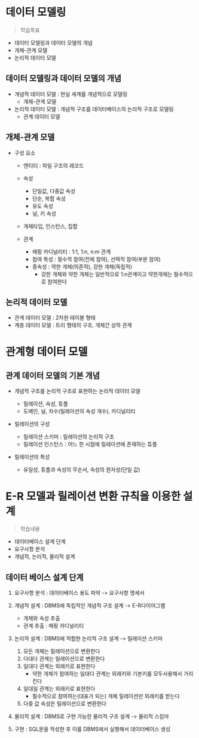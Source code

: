 # 데이터 모델링
> 학습목표
- 데이터 모델링과 데이터 모델의 개념
- 개체-관계 모델
- 논리적 데이터 모델


## 데이터 모델링과 데이터 모델의 개념
- 개념적 데이터 모델 : 현실 세계를 개념적으로 모델링
    - 개체-관계 모델
- 논리적 데이터 모델 : 개념적 구조를 데이터베이스의 논리적 구조로 모델링
    - 관계 데이터 모델

## 개체-관계 모델
- 구성 요소
    - 엔티티 : 파일 구조의 레코드
    - 속성
        - 단일값, 다중값 속성
        - 단순, 복합 속성
        - 유도 속성
        - 널, 키 속성
    
    - 개체타입, 인스턴스, 집합
    - 관계
        - 매핑 카디널리티 : 1:1, 1:n, n:m 관계
        - 참여 특성 : 필수적 참여(전체 참여), 선택적 참여(부분 참여)
        - 종속성 : 약한 개체(의존적), 강한 개체(독립적)
            - 강한 개체와 약한 개체는 일반적으로 1:n관계이고 약한개체는 필수적으로 참여한다

## 논리적 데이터 모델
- 관계 데이터 모델 : 2차원 테이블 형태
- 계층 데이터 모델 : 트리 형태의 구조, 개체간 상하 관계

# 관계형 데이터 모델
## 관계 데이터 모델의 기본 개념
- 개념적 구조를 논리적 구조로 표현하는 논리적 데이터 모델
    - 릴레이션, 속성, 튜플
    - 도메인, 널, 차수(릴레이션의 속성 개수), 카디널리티

- 릴레이션의 구성
    - 릴레이션 스키마 : 릴레이션의 논리적 구조
    - 릴레이션 인스턴스 : 어느 한 시점에 릴레이션에 존재하는 튜플

- 릴레이션의 특성
    - 유일성, 튜플과 속성의 무순서, 속성의 원자성(단일 값)


# E-R 모델과 릴레이션 변환 규칙을 이용한 설계
> 학습내용
- 데이터베이스 설계 단계
- 요구사항 분석
- 개념적, 논리적, 물리적 설계

## 데이터 베이스 설계 단계
1. 요구사항 분석 : 데이터베이스 용도 파악 ->  요구사항 명세서
2. 개념적 설계 : DBMS에 독립적인 개념적 구조 설계 -> E-R다이어그램
    - 개체와 속성 추출
    - 관계 추출 : 매핑 카디널리티
3. 논리적 설계 : DBMS에 적합한 논리적 구조 설계 -> 릴레이션 스키마
    1. 모든 개체는 릴레이션으로 변환한다
    2. 다대다 관계는 릴레이션으로 변환한다
    3. 일대다 관계는 외래키로 표현한다
        - 약한 개체가 참여하는 일대다 관계는 외래키와 기본키를 모두사용해서 가리킨다
    4. 일대일 관계는 외래키로 표현한다
        - 필수적으로 참여하는(대표가 되는) 개체 릴레이션만 외래키를 받는다
    5. 다중 값 속성은 릴레이션으로 변환한다

4. 물리적 설계 : DBMS로 구현 가능한 물리적 구조 설계 -> 물리적 스킴마
5. 구현 : SQL문을 작성한 후 이를 DBMS에서 실행해서 데이터베이스 생성